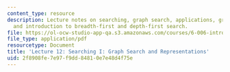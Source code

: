 ```yaml
---
content_type: resource
description: Lecture notes on searching, graph search, applications, graph representations,
  and introduction to breadth-first and depth-first search.
file: https://ol-ocw-studio-app-qa.s3.amazonaws.com/courses/6-006-introduction-to-algorithms-spring-2008/2f8908fe7e97f9dd84810e7e48d4f75e_lec12.pdf
file_type: application/pdf
resourcetype: Document
title: 'Lecture 12: Searching I: Graph Search and Representations'
uid: 2f8908fe-7e97-f9dd-8481-0e7e48d4f75e
---
```

